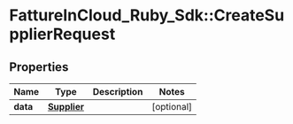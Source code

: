 # FattureInCloud_Ruby_Sdk::CreateSupplierRequest

## Properties

| Name | Type | Description | Notes |
| ---- | ---- | ----------- | ----- |
| **data** | [**Supplier**](Supplier.md) |  | [optional] |

